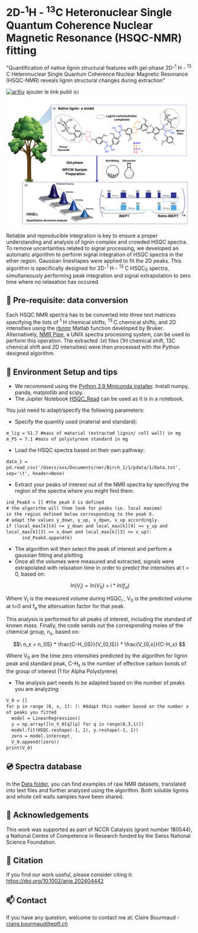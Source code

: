 # 2D-<sup>1</sup>H - <sup>13</sup>C Heteronuclear Single Quantum Coherence Nuclear Magnetic Resonance (HSQC-NMR) fitting 

"Quantification of native lignin structural features with gel-phase 2D-<sup>1</sup> H - <sup>13</sup> C Heteronuclear Single Quantum Coherence Nuclear Magnetic Resonance (HSQC-NMR) reveals lignin structural changes during extraction"

[![arXiv](https://img.shields.io/badge/arXiv-2312.13136-b31b1b.svg)](https://arxiv.org/abs/2312.13136) 
ajouter le link publi ici

![Fig 1](./Fig1.png)

Reliable and reproducible integration is key to ensure a proper understanding and analysis of lignin complex and crowded HSQC spectra. To remove uncertainties related to signal processing, we developed an automatic algorithm to perform signal integration of HSQC spectra in the ether region. Gaussian lineshapes were applied to fit the 2D peaks. 
This algorithm is specifically designed for 2D-<sup>1</sup> H - <sup>13</sup> C HSQC<sub>0</sub> spectra, simultaneously performing peak integration and signal extrapolation to zero time where no relaxation has occured.  

## 📌 Pre-requisite: data conversion
Each HSQC NMR spectra has to be converted into three text matrices specifying the lists of <sup>1</sup> H chemical shifts, <sup>13</sup> C chemical shifts, and 2D intensities using the [rbnmr](https://www.ibbr.umd.edu/nmrpipe/install.html)  Matlab function developed by Bruker. 
Alternatively, [NMR Pipe](https://www.ibbr.umd.edu/nmrpipe/install.html), a UNIX spectra processing system, can be used to perform this operation. 
The extracted .txt files (1H chemical shift, 13C chemical shift and 2D intensities) were then processed with the Python designed algorithm. 

## 🚀 Environment Setup and tips
- We recommend using the [Python 3.9 Miniconda installer](https://docs.conda.io/en/latest/miniconda.html#linux-installers). Install numpy, panda, matplotlib and scipy.
- The Jupiter Notebook [HSQC_Read](https://github.com/cbourmaud/HSCQC0/blob/main/HSQC_Read_Max_ROI_ImprFit.ipynb) can be used as it is in a notebook.

You just need to adapt/specify the following parameters: 
- Specify the quantity used (material and standard): 
```
m_lig = 51.7 #mass of material (extracted lignin/ cell wall) in mg
m_PS = 7.1 #mass of polystyrene standard in mg
```
- Load the HSQC spectra based on their own pathway: 
```
data_1 = pd.read_csv('/Users/xxx/Documents/nmr/Birch_1/1/pdata/1/Data.txt', sep='\t', header=None)
```
- Extract your peaks of interest out of the NMR spectra by specifying the region of the spectra where you might find them.
```
ind_PeakX = [] #the peak X is defined
# the algorithm will them look for peaks (ie. local maxima)
in the region defined below corresponding to the peak X.
# adapt the values y_down, y_up, x_dpwn, x_up accordingly.
if (local_max[k][4] >= y_down and local_max[k][4] <= y_up and local_max[k][3] >= x_down and local_max[k][3] <= x_up):
      ind_PeakX.append(k)
```
- The algorithm will then select the peak of interest and perform a gaussian fitting and plotting
- Once all the volumes were measured and extracted, signals were extrapolated with relaxation time in order to predict the intensities at t = 0, based on:

$$\ ln⁡(V_i) =ln⁡(V_0)+ i*ln⁡(f_a)  $$

Where V<sub>i</sub> is the measured volume during HSQC<sub>i</sub> , V<sub>0</sub>  is the predicted volume at t=0 and f<sub>a</sub>  the attenuation factor for that peak. 

This analysis is performed for all peaks of interest, including the standard of known mass. 
Finally, the code sends out the corresponding moles of the chemical group, n<sub>x</sub>, based on:

$$\ n_x = n_{IS}  *  \frac{C-H_{IS}}{V_{0,IS}}  * \frac{V_{0,x}}{C-H_x} $$

Where V<sub>0</sub> are the time zero intensities predicted by the algorithm for lignin peak and standard peak, C-H<sub>s</sub> is the number of effective carbon bonds of the group of interest (1 for Alpha Polystyrene)

- The analysis part needs to be adapted based on the number of peaks you are analyzing: 
```
V_0 = []
for p in range (0, x, 1): ): #Adapt this number based on the number x of peaks you fitted
  model = LinearRegression()
  y = np.array([ln_V_0[q][p] for q in range(0,3,1)])
  model.fit(HSQC.reshape(-1, 1), y.reshape(-1, 1))
  zero = model.intercept_
  V_0.append((zero))
print(V_0)
```

  
## 💿 Spectra database
In the [Data folder](https://github.com/cbourmaud/HSCQC0/tree/main/DataBase%20GitHub),  you can find examples of raw NMR datasets, translated into text files and further analyzed using the algorithm.
Both soluble lignins and whole cell walls samples have been shared.

## 🌈 Acknowledgements
This work was supported as part of NCCR Catalysis (grant number 180544), a National Centre of Competence in Research funded by the Swiss National Science Foundation.

## 📝 Citation
If you find our work useful, please consider citing it: https://doi.org/10.1002/anie.202404442 

## 📫 Contact
If you have any question, welcome to contact me at:
Claire Bourmaud - claire.bourmaud@epfl.ch
